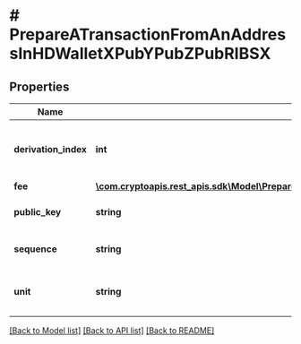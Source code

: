 # # PrepareATransactionFromAnAddressInHDWalletXPubYPubZPubRIBSX

## Properties

Name | Type | Description | Notes
------------ | ------------- | ------------- | -------------
**derivation_index** | **int** | Representation of the derivation index of the xpub address |
**fee** | [**\com.cryptoapis.rest_apis.sdk\Model\PrepareATransactionFromAnAddressInHDWalletXPubYPubZPubRIBSXFee**](PrepareATransactionFromAnAddressInHDWalletXPubYPubZPubRIBSXFee.md) |  |
**public_key** | **string** | Representation of the public key. |
**sequence** | **string** | Representation of the sequence |
**unit** | **string** | Represents the unit of the amount to be sent. |

[[Back to Model list]](../../README.md#models) [[Back to API list]](../../README.md#endpoints) [[Back to README]](../../README.md)
